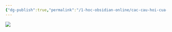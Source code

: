 ```yaml
---
{"dg-publish":true,"permalink":"/1-hoc-obsidian-online/cac-cau-hoi-cua-moi-nguoi-de-tham-khao/luu-tru-tren-obsidian-khac-gi-voi-notion/","dgPassFrontmatter":true,"noteIcon":"1","created":"","updated":""}
---
```



![](https://i.imgur.com/hlaJgkR.png)


